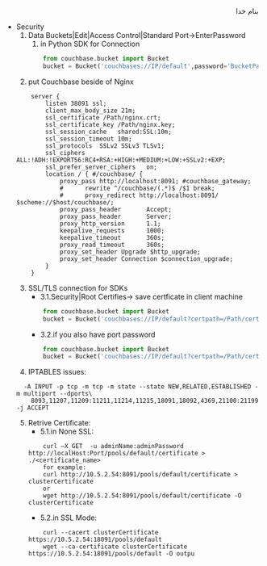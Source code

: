 <div dir="rtl">بنام خدا</div>

* Security
	1. Data Buckets|Edit|Access Control|Standard Port->EnterPassword
		1. in Python SDK for Connection
		```python
			from couchbase.bucket import Bucket
			bucket = Bucket('couchbases://IP/default',password='BucketPassword')
		```
	2. put Couchbase beside of Nginx
	```vala
		server {
			listen 38091 ssl;
			client_max_body_size 21m;                            
			ssl_certificate /Path/nginx.crt;
			ssl_certificate_key /Path/nginx.key;
			ssl_session_cache   shared:SSL:10m;
			ssl_session_timeout 10m;
			ssl_protocols  SSLv2 SSLv3 TLSv1;
			ssl_ciphers  ALL:!ADH:!EXPORT56:RC4+RSA:+HIGH:+MEDIUM:+LOW:+SSLv2:+EXP;
			ssl_prefer_server_ciphers   on;
			location / { #/couchbase/ {
				proxy_pass http://localhost:8091; #couchbase_gateway;
				#      rewrite ^/couchbase/(.*)$ /$1 break;
				#      proxy_redirect http://localhost:8091/ $scheme://$host/couchbase/;
				proxy_pass_header       Accept;
				proxy_pass_header       Server;
				proxy_http_version      1.1;
				keepalive_requests      1000;
				keepalive_timeout       360s;
				proxy_read_timeout      360s;
				proxy_set_header Upgrade $http_upgrade;
				proxy_set_header Connection $connection_upgrade;
			}
		}
	```
	3. SSL/TLS connection for SDKs
		+ 3.1.Security|Root Certifies-> save certficate in client machine
		```python
			from couchbase.bucket import Bucket
			bucket = Bucket('couchbases://IP/default?certpath=/Path/cert.pem')
		```
		+ 3.2.if you also have port password
		```python
			from couchbase.bucket import Bucket
			bucket = Bucket('couchbases://IP/default?certpath=/Path/cert.pem',password='PortPasswod!')
		```
	4. IPTABLES issues:
	```
	  -A INPUT -p tcp -m tcp -m state --state NEW,RELATED,ESTABLISHED -m multiport --dports\
		8093,11207,11209:11211,11214,11215,18091,18092,4369,21100:21199 -j ACCEPT
	```
	5. Retrive Certificate:
		+ 5.1.in None SSL:
		```vala
			curl –X GET  -u adminName:adminPassword http://localHost:Port/pools/default/certificate > ./<certificate_name>
			for example:
			curl http://10.5.2.54:8091/pools/default/certificate > clusterCertificate
			or
			wget http://10.5.2.54:8091/pools/default/certificate -O clusterCertificate
		```
		+ 5.2.in SSL Mode:
		```vala
			curl --cacert clusterCertificate https://10.5.2.54:18091/pools/default
			wget --ca-certificate clusterCertificate  https://10.5.2.54:18091/pools/default -O outpu
		```

<div dir="rtl"></div>
<div dir="rtl"></div>
<div dir="rtl"></div>
<div dir="rtl"></div>
<div dir="rtl"></div>
<div dir="rtl"></div>
<div dir="rtl"></div>



